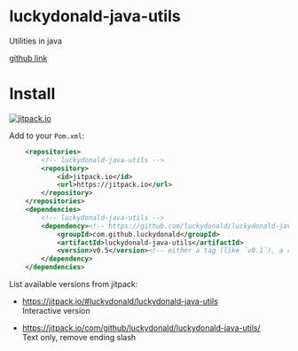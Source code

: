 # luckydonald-java-utils
Utilities in java

[github link](https://github.com/luckydonald/luckydonald-java-utils/new/master)


# Install
[![jitpack.io](https://jitpack.io/v/luckydonald/luckydonald-java-utils.svg)](https://jitpack.io/#luckydonald/luckydonald-java-utils)

Add to your `Pom.xml`:

```xml
    <repositories>
        <!-- luckydonald-java-utils -->
        <repository>
            <id>jitpack.io</id>
            <url>https://jitpack.io</url>
        </repository>
    </repositories>
    <dependencies>
        <!-- luckydonald-java-utils -->
        <dependency><!-- https://github.com/luckydonald/luckydonald-java-utils -->
            <groupId>com.github.luckydonald</groupId>
            <artifactId>luckydonald-java-utils</artifactId>
            <version>v0.5</version><!-- either a tag (like `v0.1`), a commit hash (like `5485b0aa8d`; 10 characters), or a branch (`master-SNAPSHOT`). -->
        </dependency>		
    </dependencies>
```
List available versions from jitpack:

   
- https://jitpack.io/#luckydonald/luckydonald-java-utils    
    Interactive version

- https://jitpack.io/com/github/luckydonald/luckydonald-java-utils/  
    Text only, remove ending slash
